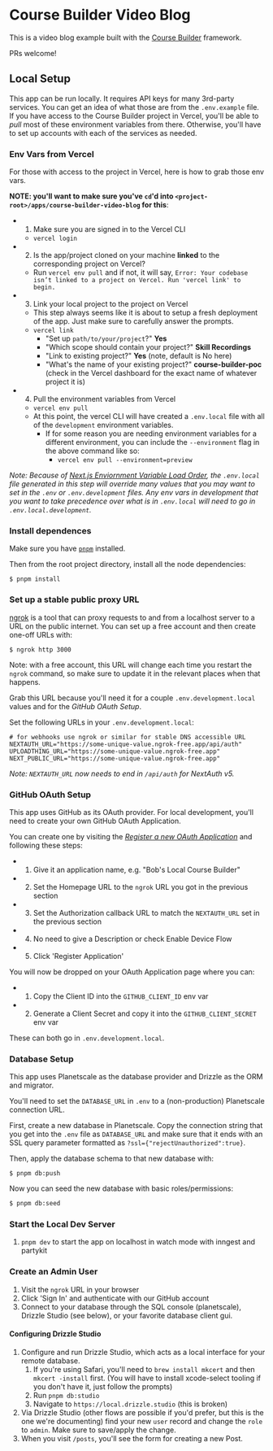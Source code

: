 # Course Builder Video Blog

This is a video blog example built with the [Course Builder](https://github.com/badass-courses/course-builder) framework.

PRs welcome!

## Local Setup

This app can be run locally. It requires API keys for many 3rd-party services.
You can get an idea of what those are from the `.env.example` file. If you have
access to the Course Builder project in Vercel, you'll be able to _pull_ most of
these environment variables from there. Otherwise, you'll have to set up
accounts with each of the services as needed.

### Env Vars from Vercel

For those with access to the project in Vercel, here is how to grab those env
vars.

**NOTE: you'll want to make sure you've `cd`'d into
`<project-root>/apps/course-builder-video-blog` for this**:

- 1. Make sure you are signed in to the Vercel CLI
  - `vercel login`
- 2. Is the app/project cloned on your machine **linked** to the corresponding
     project on Vercel?
  - Run `vercel env pull` and if not, it will say,
    `Error: Your codebase isn’t linked to a project on Vercel. Run 'vercel link' to begin.`
- 3. Link your local project to the project on Vercel
  - This step always seems like it is about to setup a fresh deployment of the
    app. Just make sure to carefully answer the prompts.
  - `vercel link`
    - "Set up `path/to/your/project`?" **Yes**
    - "Which scope should contain your project?" **Skill Recordings**
    - "Link to existing project?" **Yes** (note, default is No here)
    - "What's the name of your existing project?" **course-builder-poc** (check
      in the Vercel dashboard for the exact name of whatever project it is)
- 4. Pull the environment variables from Vercel
  - `vercel env pull`
  - At this point, the vercel CLI will have created a `.env.local` file with all
    of the `development` environment variables.
    - If for some reason you are needing environment variables for a different
      environment, you can include the `--environment` flag in the above command
      like so:
      - `vercel env pull --environment=preview`

_Note: Because of
[Next.js Enviornment Variable Load Order](https://nextjs.org/docs/pages/building-your-application/configuring/environment-variables#environment-variable-load-order),
the `.env.local` file generated in this step will override many values that you
may want to set in the `.env` or `.env.development` files. Any env vars in
development that you want to take precedence over what is in `.env.local` will
need to go in `.env.local.development`._

### Install dependences

Make sure you have [`pnpm`](https://pnpm.io/) installed.

Then from the root project directory, install all the node dependencies:

```
$ pnpm install
```

### Set up a stable public proxy URL

[ngrok](https://ngrok.com/) is a tool that can proxy requests to and from a
localhost server to a URL on the public internet. You can set up a free account
and then create one-off URLs with:

```
$ ngrok http 3000
```

Note: with a free account, this URL will change each time you restart the
`ngrok` command, so make sure to update it in the relevant places when that
happens.

Grab this URL because you'll need it for a couple `.env.development.local`
values and for the _GitHub OAuth Setup_.

Set the following URLs in your `.env.development.local`:

```
# for webhooks use ngrok or similar for stable DNS accessible URL
NEXTAUTH_URL="https://some-unique-value.ngrok-free.app/api/auth"
UPLOADTHING_URL="https://some-unique-value.ngrok-free.app"
NEXT_PUBLIC_URL="https://some-unique-value.ngrok-free.app"
```

_Note: `NEXTAUTH_URL` now needs to end in `/api/auth` for NextAuth v5._

### GitHub OAuth Setup

This app uses GitHub as its OAuth provider. For local development, you'll need
to create your own GitHub OAuth Application.

You can create one by visiting the
[_Register a new OAuth Application_](https://github.com/settings/applications/new)
and following these steps:

- 1. Give it an application name, e.g. "Bob's Local Course Builder"
- 2. Set the Homepage URL to the `ngrok` URL you got in the previous section
- 3. Set the Authorization callback URL to match the `NEXTAUTH_URL` set in the
     previous section
- 4. No need to give a Description or check Enable Device Flow
- 5. Click 'Register Application'

You will now be dropped on your OAuth Application page where you can:

- 1. Copy the Client ID into the `GITHUB_CLIENT_ID` env var
- 2. Generate a Client Secret and copy it into the `GITHUB_CLIENT_SECRET` env
     var

These can both go in `.env.development.local`.

### Database Setup

This app uses Planetscale as the database provider and Drizzle as the ORM and
migrator.

You'll need to set the `DATABASE_URL` in `.env` to a (non-production)
Planetscale connection URL.

First, create a new database in Planetscale. Copy the connection string that you
get into the `.env` file as `DATABASE_URL` and make sure that it ends with an
SSL query parameter formatted as `?ssl={"rejectUnauthorized":true}`.

Then, apply the database schema to that new database with:

```
$ pnpm db:push
```

Now you can seed the new database with basic roles/permissions:

```bash
$ pnpm db:seed
```

### Start the Local Dev Server

1. `pnpm dev` to start the app on localhost in watch mode with inngest and
   partykit

### Create an Admin User

1. Visit the `ngrok` URL in your browser
2. Click 'Sign In' and authenticate with our GitHub account
3. Connect to your database through the SQL console (planetscale), Drizzle Studio
   (see below), or your favorite database client gui.

#### Configuring Drizzle Studio

1. Configure and run Drizzle Studio, which acts as a local interface for your
   remote database.
   1. If you're using Safari, you'll need to `brew install mkcert` and then
      `mkcert -install` first. (You will have to install xcode-select tooling if
      you don't have it, just follow the prompts)
   2. Run `pnpm db:studio`
   3. Navigate to `https://local.drizzle.studio` (this is broken)
2. Via Drizzle Studio (other flows are possible if you'd prefer, but this is the
   one we're documenting) find your new `user` record and change the `role` to
   `admin`. Make sure to save/apply the change.
3. When you visit `/posts`, you'll see the form for creating a new Post.
